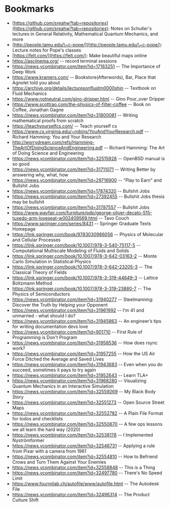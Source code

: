 # Bookmarks

* [https://github.com/sreahw?tab=repositories](https://github.com/sreahw?tab=repositories): Notes on Schuller's lectures in General Relativity, Mathematical Quantum Mechanics, and more
* [http://people.tamu.edu/\~c-pope/](http://people.tamu.edu/\~c-pope/): Lecture notes for Pope's classes
* [https://felt.com/](https://felt.com/): Make beautiful maps online
* https://asciinema.org/ -- record terminal sessions
* https://news.ycombinator.com/item?id=17163251 -- The Importance of Deep Work
* https://www.kramers.com/ -- Bookstore(Afterwords), Bar, Place that Agnolet told you about
* https://archive.org/details/lecturesonfluidm0000shin -- Textbook on Fluid Mechanics
* https://www.notneutral.com/gino-dripper.html -- Gino Pour_over Dripper
* https://www.scottrao.com/the-physics-of-filter-coffee -- Book on Coffee, Jonathan Gagne
* https://news.ycombinator.com/item?id=31800081 -- Writing mathematical proofs from scratch
* https://teachyourselfcs.com/ -- Teach yourself cs
* https://www.cs.virginia.edu/~robins/YouAndYourResearch.pdf -- Richard Hamming: You and Your Research
* http://worrydream.com/refs/Hamming-TheArtOfDoingScienceAndEngineering.pdf -- Richard Hamming: The Art of Doing Science and Engineering
* https://news.ycombinator.com/item?id=32515928 -- OpenBSD manual is so good
* https://news.ycombinator.com/item?id=31711071 -- Writing Better by answering why, what, how
* https://news.ycombinator.com/item?id=29716900 -- "Play to Earn" and Bullshit Jobs
* https://news.ycombinator.com/item?id=17874320 -- Bullshit Jobs
* https://news.ycombinator.com/item?id=27392455 -- Bullshit Jobs thesis may be bullshit
* https://news.ycombinator.com/item?id=31787557 -- Bullshit Jobs
* https://www.wayfair.com/furniture/pdp/george-oliver-decato-515-tuxedo-arm-loveseat-w002409569.html -- Tavo Couch
* https://www.springer.com/series/8431	-- Springer Graduate Texts Homepage
* https://link.springer.com/book/9783030986056 -- Physics of Molecular and Cellular Processes
* https://link.springer.com/book/10.1007/978-3-540-75117-5 -- Computational Multiscale Modeling of Fluids and Solids
* https://link.springer.com/book/10.1007/978-3-642-03163-2 --  Monte Carlo Simulation in Statistical Physics 
* https://link.springer.com/book/10.1007/978-3-642-23205-3 --  The Classical Theory of Fields 
* https://link.springer.com/book/10.1007/978-3-319-44649-3 -- Lattice Boltzmann Method
* https://link.springer.com/book/10.1007/978-3-319-23880-7 -- The Physics of Semiconductors
* https://news.ycombinator.com/item?id=31940277 -- Steelmanning: Discover the Truth by Helping your Opponent
* https://news.ycombinator.com/item?id=31961992 -- I'm 41 and unmarried -  what should I do?
* https://news.ycombinator.com/item?id=31945863 -- An engineer’s tips for writing documentation devs love
* https://news.ycombinator.com/item?id=901710 -- First Rule of Programming is Don't Program
* https://news.ycombinator.com/item?id=31958536 -- How does rsync work?
* https://news.ycombinator.com/item?id=31957255 -- How the US Air Force Ditched the Average and Saved Lives
* https://news.ycombinator.com/item?id=31943683 -- Even when you do succeed, sometimes it pays to try again
* https://news.ycombinator.com/item?id=31952643 -- Learn TLA+
* https://news.ycombinator.com/item?id=31968280 -- Visualizing Quantum Mechanics in an Interactive Simulation
* https://news.ycombinator.com/item?id=32559269 -- My Black Body Story
* https://news.ycombinator.com/item?id=32551273 -- Open Source Street Maps
* https://news.ycombinator.com/item?id=32552782 -- A Plain File Format for todos and checklists
* https://news.ycombinator.com/item?id=32550670 -- A few ops lessons we all learn the hard way (2020)
* https://news.ycombinator.com/item?id=32538178 -- I Implemented Nyströmformer
* https://news.ycombinator.com/item?id=32546731 -- Applying a rule from Pixar with a camera from 1961
* https://news.ycombinator.com/item?id=32554810 -- How to Befriend Crows and Turn Them Against Your Enemies 
* https://news.ycombinator.com/item?id=32558848 -- This is a Thing
* https://news.ycombinator.com/item?id=32497780 -- There's No Speed Limit
* https://www.fourmilab.ch/autofile/www/autofile.html -- The Autodesk File
* https://news.ycombinator.com/item?id=32496314 -- The Product Culture Shift
